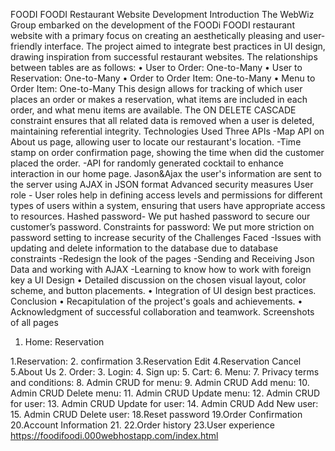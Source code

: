 FOODI FOODI Restaurant Website Development
Introduction
The WebWiz Group embarked on the development of the FOODi FOODI restaurant website with
a primary focus on creating an aesthetically pleasing and user-friendly interface. The project
aimed to integrate best practices in UI design, drawing inspiration from successful restaurant
websites.
The relationships between tables are as follows:
• User to Order: One-to-Many
• User to Reservation: One-to-Many
• Order to Order Item: One-to-Many
• Menu to Order Item: One-to-Many
This design allows for tracking of which user places an order or makes a reservation, what items
are included in each order, and what menu items are available. The ON DELETE CASCADE
constraint ensures that all related data is removed when a user is deleted, maintaining referential
integrity.
Technologies Used
Three APIs
-Map API on About us page, allowing user to locate our restaurant's location.
-Time stamp on order confirmation page, showing the time when did the customer placed the order.
-API for randomly generated cocktail to enhance interaction in our home page.
Jason&Ajax the user's information are sent to the server using AJAX in JSON format
Advanced security measures
User role - User roles help in defining access levels and permissions for different types of users within a
system, ensuring that users have appropriate access to resources.
Hashed password- We put hashed password to secure our customer’s password.
Constraints for password: We put more striction on password setting to increase security of the
Challenges Faced
-Issues with updating and delete information to the database due to database constraints
-Redesign the look of the pages
-Sending and Receiving Json Data and working with AJAX
-Learning to know how to work with foreign key a
UI Design
• Detailed discussion on the chosen visual layout, color scheme, and button placements.
• Integration of UI design best practices.
Conclusion
• Recapitulation of the project's goals and achievements.
• Acknowledgment of successful collaboration and teamwork.
Screenshots of all pages
1. Home:
Reservation

1.Reservation:
2. confirmation
3.Reservation Edit
4.Reservation Cancel
5.About Us
2. Order:
3. Login:
4. Sign up:
5. Cart:
6. Menu:
7. Privacy terms and conditions:
8. Admin CRUD for menu:
9. Admin CRUD Add menu:
10. Admin CRUD Delete menu:
11. Admin CRUD Update menu:
12. Admin CRUD for user:
13. Admin CRUD Update for user:
14. Admin CRUD Add New user:
15. Admin CRUD Delete user:
18.Reset password
19.Order Confirmation
20.Account Information
21.
22.Order history
23.User experience
https://foodifoodi.000webhostapp.com/index.html

